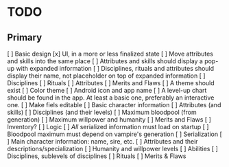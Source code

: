 # TODO

## Primary

[ ] Basic design
  [x] UI, in a more or less finalized state
  [ ] Move attributes and skills into the same place
  [ ] Attributes and skills should display a pop-up with expanded information
  [ ] Disciplines, rituals and attributes should display their name, not placeholder on top of expanded information
    [ ] Disciplines
    [ ] Rituals
    [ ] Attributes
    [ ] Merits and Flaws
  [ ] A theme should exist
    [ ] Color theme
    [ ] Android icon and app name
  [ ] A level-up chart should be found in the app. At least a basic one, preferably an interactive one.
[ ] Make fiels editable
  [ ] Basic character information
  [ ] Attributes (and skills)
  [ ] Disciplines (and their levels)
  [ ] Maximum bloodpool (from generation)
  [ ] Maximum willpower and humanity
  [ ] Merits and Flaws
  [ ] Inventory?
[ ] Logic
  [ ] *All* serialized information must load on startup
  [ ] Bloodpool maximum must depend on vampire's generation
[ ] Serialization
  [ ] Main character information: name, sire, etc.
  [ ] Attributes and their descriptions/specialization
  [ ] Humanity and willpower levels
  [ ] Abilities
  [ ] Disciplines, sublevels of disciplines
  [ ] Rituals
  [ ] Merits & Flaws